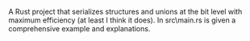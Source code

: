 A Rust project that serializes structures and unions at the bit level with maximum efficiency (at least I think it does). 
In src\main.rs is given a comprehensive example and explanations.